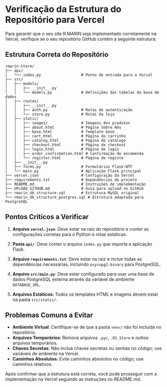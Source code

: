 # Verificação da Estrutura do Repositório para Vercel

Para garantir que o seu site R.MARIN seja implementado corretamente na Vercel, verifique se o seu repositório GitHub contém a seguinte estrutura:

## Estrutura Correta do Repositório

```
rmarin-store/
├── api/
│   └── index.py                  # Ponto de entrada para a Vercel
├── src/
│   ├── models/
│   │   ├── __init__.py
│   │   └── models.py             # Definições das tabelas da base de dados
│   ├── routes/
│   │   ├── __init__.py
│   │   ├── auth.py               # Rotas de autenticação
│   │   └── store.py              # Rotas da loja
│   ├── static/
│   │   ├── images/               # Imagens dos produtos
│   │   ├── about.html            # Página Sobre Nós
│   │   ├── base.html             # Template base
│   │   ├── cart.html             # Página do carrinho
│   │   ├── catalog.html          # Página do catálogo
│   │   ├── checkout.html         # Página de checkout
│   │   ├── login.html            # Página de login
│   │   ├── order_confirmation.html # Confirmação de encomenda
│   │   └── register.html         # Página de registo
│   ├── __init__.py
│   ├── forms.py                  # Formulários Flask-WTF
│   └── main.py                   # Aplicação Flask principal
├── vercel.json                   # Configuração da Vercel
├── requirements.txt              # Dependências do projeto
├── README.md                     # Instruções de implementação
├── UPLOAD_GITHUB.md              # Guia para upload no GitHub
├── rmarin_db_structure.sql       # Estrutura MySQL original
└── rmarin_db_structure_postgres.sql # Estrutura adaptada para PostgreSQL
```

## Pontos Críticos a Verificar

1. **Arquivo `vercel.json`**: Deve estar na raiz do repositório e conter as configurações corretas para o Python e rotas estáticas.

2. **Pasta `api/`**: Deve conter o arquivo `index.py` que importa a aplicação Flask.

3. **Arquivo `requirements.txt`**: Deve estar na raiz e incluir todas as dependências necessárias, incluindo `psycopg2-binary` para PostgreSQL.

4. **Arquivo `src/main.py`**: Deve estar configurado para usar uma base de dados PostgreSQL externa através da variável de ambiente `DATABASE_URL`.

5. **Arquivos Estáticos**: Todos os templates HTML e imagens devem estar na pasta `src/static/`.

## Problemas Comuns a Evitar

- **Ambiente Virtual**: Certifique-se de que a pasta `venv/` não foi incluída no repositório.
- **Arquivos Temporários**: Remova arquivos `.pyc`, `.DS_Store` e outros arquivos temporários.
- **Chaves Secretas**: Não inclua chaves secretas ou senhas no código; use variáveis de ambiente na Vercel.
- **Caminhos Absolutos**: Evite caminhos absolutos no código; use caminhos relativos.

Após confirmar que a estrutura está correta, você pode prosseguir com a implementação na Vercel seguindo as instruções no README.md.

